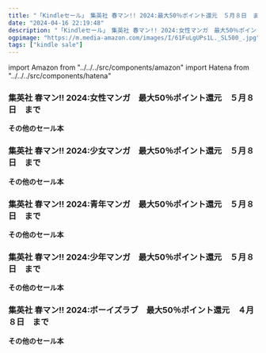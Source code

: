 ```yaml
---
title: "「Kindleセール」　集英社 春マン!! 2024:最大50％ポイント還元　５月８日　まで"
date: "2024-04-16 22:19:48"
description: "「Kindleセール」　集英社 春マン!! 2024:女性マンガ　最大50％ポイント還元　５月８日　まで"
ogpimage: "https://m.media-amazon.com/images/I/61FuLgUPs1L._SL500_.jpg"
tags: ["kindle sale"]
---
```

import Amazon from "../../../src/components/amazon"
import Hatena from "../../../src/components/hatena"





### 集英社 春マン!! 2024:女性マンガ　最大50％ポイント還元　５月８日　まで


<Amazon asin="B009GZJTSE" />



<Amazon asin="B009GZIWIW" />



<Amazon asin="B00JIGAIP4" />


**その他のセール本**

<Hatena src="https://kyukyunyorituryo.github.io/kindle_sale/20240508a24554445051josei/" title=""/>

### 集英社 春マン!! 2024:少女マンガ　最大50％ポイント還元　５月８日　まで


<Amazon asin="B009PL81RE" />



<Amazon asin="B00MFATDQ0" />



<Amazon asin="B00AMCJ10Q" />


**その他のセール本**

<Hatena src="https://kyukyunyorituryo.github.io/kindle_sale/20240508a24554445051shoujo/" title=""/>

### 集英社 春マン!! 2024:青年マンガ　最大50％ポイント還元　５月８日　まで


<Amazon asin="B08BFW6GSV" />



<Amazon asin="B00T3XVB9E" />



<Amazon asin="B009LHBVQ0" />


**その他のセール本**

<Hatena src="https://kyukyunyorituryo.github.io/kindle_sale/20240508a24554445051seinen/" title=""/>

### 集英社 春マン!! 2024:少年マンガ　最大50％ポイント還元　５月８日　まで


<Amazon asin="B08LYSV5PL" />



<Amazon asin="B07X3HFJ9Q" />



<Amazon asin="B07S5KKQ62" />


**その他のセール本**

<Hatena src="https://kyukyunyorituryo.github.io/kindle_sale/20240508a24554445051shonen/" title=""/>

### 集英社 春マン!! 2024:ボーイズラブ　最大50％ポイント還元　４月８日　まで


<Amazon asin="B081C3NV9X" />



<Amazon asin="B08Q7N9DFR" />



<Amazon asin="B09XMWQR5B" />


**その他のセール本**

<Hatena src="https://kyukyunyorituryo.github.io/kindle_sale/20240508a24554445051bl/" title=""/>
